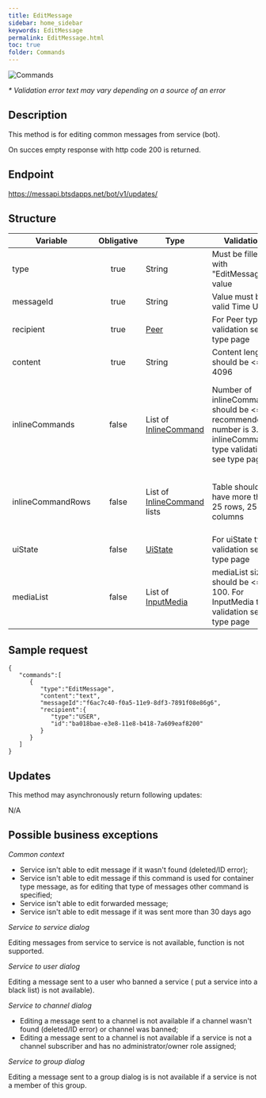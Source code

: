 ```yaml
---
title: EditMessage
sidebar: home_sidebar
keywords: EditMessage
permalink: EditMessage.html
toc: true
folder: Commands
---
```


![Commands](images/EditMessage.png "BotCommandEditMessage")
<p>
<i>* Validation error text may vary depending on a source of an error</i>
</p>

## Description

<p> This method is for editing common messages from service (bot). 
</p>
<p> On succes empty response with http code 200 is returned.
</p>

## Endpoint

https://messapi.btsdapps.net/bot/v1/updates/

## Structure
 
| Variable  | Obligative  | Type| Validation| Description
|---|:---:|---|---|---|
| type | true | String | Must be filled with "EditMessage" value |Type of request "EditMessage" |
| messageId | true |  String |Value must be a valid Time UUID  | Backend ID of a message to edit  |
| recipient  | true |  [Peer](https://btsdigital.github.io/bot-api-contract/peer.html) | For Peer type validation see type page| Peer message to edit was sent to |
| content| true |  String |Content length should be <= 4096  | Text of a message to replace original  |
| inlineCommands  | false | List of [InlineCommand](https://btsdigital.github.io/bot-api-contract/inlinecommand.html)  | Number of inlineCommands should be <= 8, recommended number is 3. For inlineCommand type validation see type page | List of InlineCommands   (list of buttons that will be displayed on Messenger UI inside the message). Currently this is deprecated, use inlineCommandRows
| inlineCommandRows  | false |List of [InlineCommand](https://btsdigital.github.io/bot-api-contract/inlinecommand.html) lists | Table should not have more than 25 rows, 25 columns|List containing lists of InlineCommands (Table of buttons that will be displayed on Messenger UI inside the message)|
| uiState  | false | [UiState](https://btsdigital.github.io/bot-api-contract/uistate.html) |For uiState type validation see type page |Bot Ui State buttons with ReplyKeyboard and QuickButtons  |
| mediaList  | false | List of [InputMedia](https://btsdigital.github.io/bot-api-contract/inputmedia.html)  |mediaList size should be <= 100. For InputMedia type validation see type page  |List of InputMedia. Media content to replace original |

## Sample request

```
{  
   "commands":[  
      {  
         "type":"EditMessage",
         "content":"text",
         "messageId":"f6ac7c40-f0a5-11e9-8df3-7891f08e86g6",
         "recipient":{  
            "type":"USER",
            "id":"ba018bae-e3e8-11e8-b418-7a609eaf8200"
         }
      }
   ]
}
```

## Updates

<p>This method may asynchronously return following updates:
</p>

N/A

## Possible business exceptions

<i>Common context </i>
<p>
<ul>
    <li>Service isn't able to edit message if it wasn't found (deleted/ID error);</li>
    <li>Service isn't able to edit message if this command is used for container type message, as for editing that type of messages  other command is specified;</li>
    <li>Service isn't able to edit forwarded message;</li>
    <li> Service isn't able to edit message if it was sent more than 30 days ago  </li>
</ul>
</p>
<i>Service to service dialog
</i>
<p>Editing messages from service to service is not available, function is not supported.
</p>
<i>Service to user dialog
</i>
<p>
Editing a message sent to a user who banned a service ( put a service into a black list) is not available).
</p>
<i>Service to channel dialog
</i>
<p>
<ul>
  <li> Editing a message sent to a channel is not available if a channel wasn't found (deleted/ID error) or channel was banned;
  </li>
  <li>Editing a message sent to a channel is not available if a service is not a channel subscriber and has no administrator/owner role assigned;
  </li>
</ul>
</p>
<i>Service to group dialog
</i>
<p>
Editing a message sent to a group dialog is is not available if a service is not a member of this group.
</p>

